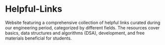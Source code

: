 # Helpful-Links

Website featuring a comprehensive collection of helpful links curated during our engineering period, categorized by different fields. The resources cover basics, data structures and algorithms (DSA), development, and free materials beneficial for students.
